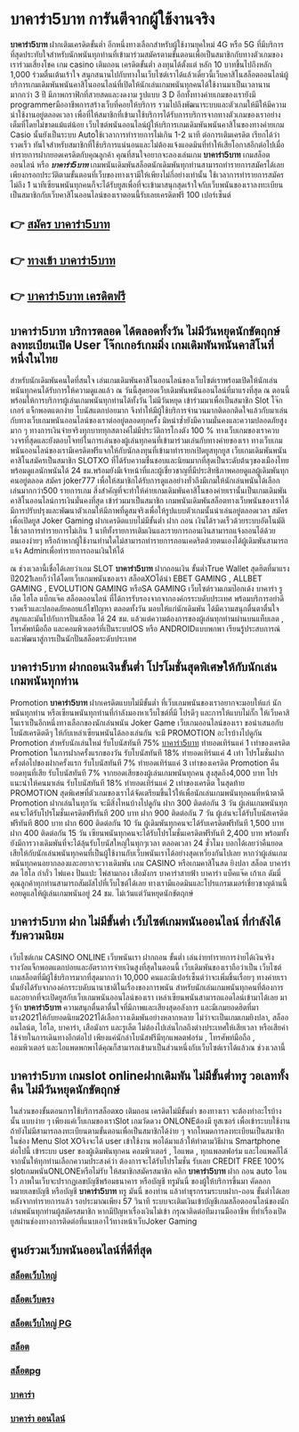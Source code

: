 # บาคาร่า5บาท  การันตีจากผู้ใช้งานจริง

**บาคาร่า5บาท** ฝากเติมเครดิตขั้นต่ำ  อีกหนึ่งทางเลือกสำหรับผู้ใช้งานยุคใหม่ 4G หรือ 5G ที่มีบริการที่สุดประทับใจสำหรับนักพนันทุกท่านที่เข้ามาร่วมสมัครตามขั้นตอนเพื่อเป็นสมาชิกกับทางตัวเกมของเราร่วมเสี่ยงโชค เกม casino  เติมถอน เครดิตขั้นต่ำ ลงทุนได้ตั้งแต่ หลัก 10 บาทขึ้นไปถึงหลัก 1,000 ร่วมตื่นเต้นเร้าใจ สนุกสนานไปกับทางในเว็บไซต์เราได้แล้วเดี๋ยวนี้เว็บคาสิโนสล็อตออนไลน์ผู้บริการเกมเดิมพันพนันคาสิโนออนไลน์ที่เปิดให้นักเล่นเกมพนันทุกคนได้ใช้งานมาเป็นเวลานานมากกว่า 3 ปี มีภาพกราฟิกที่สวยสดและงดงาม รูปแบบ 3 D
อีกทั้งทางค่ายเกมของเรายังมี programmerมืออาชีพการสร้างเว็บที่คอยให้บริการ  รวมไปถึงพัฒนาระบบและตัวเกมให้มีให้มีความน่าใช้งานอยู่ตลอดเวลา เพื่อที่ให้สมาชิกที่เข้ามาใช้บริการได้รับการบริการจากทางตัวเกมของเราอย่างเต็มที่โดยไม่ขาดแม้แต่น้อย เว็บไซต์พนันออนไลน์ผู้ให้บริการเกมเดิมพันพนันคาสิโนของทางค่ายเกม Casio นั้นยังเป็นระบบ Autoใช้เวลาการทำรายการไม่เกิน 1-2 นาที ต่อการเติมเครดิต เรียกได้ว่ารวดเร็ว ทันใจสำหรับสมาชิกที่ใช้บริการแน่นอนและไม่ต้องแจ้งแอดมินที่ทำให้เสียโอกาสอีกต่อไปเมื่อทำรายการฝากยอดเครดิตกับคุณลูกค้า
คุณที่สนใจอยากจะลองเล่นเกม **บาคาร่า5บาท** เกมสล็อตออนไลน์ หรือ ***บาคาร่า5บาท*** เกมพนันเดิมพันสล็อตนักเดิมพันทุกท่านสามารถทำรายการสมัครได้เลยเพียงกรอกประวัติตามขั้นตอนที่เว็บของทางเรามีให้เพียงไม่กี่อย่างเท่านั้น ใช้เวลาการทำรายการสมัครไม่ถึง 1 นาทีเซียนพนันทุกคนก็จะได้รับยูสเพื่อที่จะเข้ามาสนุกสุดเร้าใจกับเว็บพนันของเราลงทะเบียนเป็นสมาชิกกับเว็บคาสิโนออนไลน์ของเราตอนนี้รับเลยเครดิตฟรี 100 เปอร์เซ็นต์

## 👉 [สมัคร บาคาร่า5บาท](https://archa888.com/)
## 👉 [ทางเข้า บาคาร่า5บาท](https://archa888.com/)
## 👉 [บาคาร่า5บาท เครดิตฟรี](https://archa888.com/)

## บาคาร่า5บาท บริการตลอด ได้ตลอดทั้งวัน ไม่มีวันหยุดนักขัตฤกษ์ลงทะเบียนเปิด User โจ๊กเกอร์เกมมิ่ง เกมเดิมพันพนันคาสิโนที่หนึ่งในไทย

สำหรับนักเดิมพันคนใดที่สนใจ เล่นเกมเดิมพันคาสิโนออนไลน์ของเว็บไซต์เราพร้อมเปิดให้นักเล่นพนันทุกคนได้รับการให้ความดูแลแล้ว ณ วันนี้สุดยอดเว็บเดิมพันพนันออนไลน์ที่มาแรงที่สุด ณ ตอนนี้ พร้อมให้การบริการผู้เล่นเกมพนันทุกท่านได้ทั้งวัน ไม่มีวันหยุด เข้าร่วมมาเพื่อเป็นสมาชิก Slot โจ๊กเกอร์ แจ็กพอตแตกง่าย โบนัสแตกบ่อยมาก จึงทำให้มีผู้ใช้บริการจำนวนมากติดอกติดใจแล้วกับมาเล่นกับทางเว็บเกมพนันออนไลน์ของเราต่ออยู่ตลอดทุกครั้ง มิหนำซ้ำยังมีความมั่นคงและความปลอดภัยสูงมาก ๆ ทางการเงินจ่ายจริงทุกบาททุกสตางค์ไม่มีประวัติการโกงตัง 100 % ทางเว็บเกมของเราควบวงจรที่สุดและยังตอบโจทย์ในการเล่นของผู้เล่นทุกคนที่เข้ามาร่วมเล่นกับทางค่ายของเรา
ทางเว็บเกมพนันออนไลน์ของเรามีเครดิตฟรีแจกให้กับนักลงทุนที่เข้ามาทำรายกเปิดยูสทุกยูส เว็บเกมเดิมพันพนันคาสิโนสมัครเป็นสมาชิก SLOTXO ที่ได้รับความชื่นชอบและนิยมมากที่สุดเป็นระดับต้นๆของเมืองไทย พร้อมดูแลนักพนันได้ 24 ชม.พร้อมยังมีเจ้าหน้าที่และผู้เชี่ยวชาญที่มีประสิทธิภาพคอยดูแลผู้เดิมพันทุกคนอยู่ตลอด สมัคร joker777 เพื่อให้สมาชิกได้รับการดูแลอย่างทั่วถึงมีเกมให้นักเล่นพนันได้เลือกเล่นมากกว่า500 รายการเกม
สิ่งสำคัญที่จะทำให้ค่ายเกมเดิมพันคาสิโนของค่ายเรานั้นเป็นเกมเดิมพันคาสิโนออนไลน์การเงินมั่นคงที่สุด เข้าร่วมมาเป็นสมาชิก  เกมพนันเดิมพันสล็อตทางเว็บพนันของเราได้มีการปรับปรุงและพัฒนาตัวเกมให้มีภาพที่ดูสมจริงเพื่อให้รูปแบบตัวเกมนั้นน่าเล่นอยู่ตลอดเวลา สมัครเพื่อเปิดยูส Joker Gaming ฝากเครดิตแบบไม่มีขั้นต่ำ ฝาก ถอน เงินได้รวดเร็วด้วยระบบอัตโนมัติ ใช้เวลาการทำรายการไม่เกิน 1 นาทีทั้งรายการเติมเงินและรายการถอนเงินสามารถแจ้งถอนได้ด้วยตนเองง่ายๆ หรือถ้าหากผู้ใช้งานท่านใดไม่สามารถทำรายการถอนเคดริตด้วยตนเองได้ผู้เดิมพันสามารถแจ้ง Adminเพื่อทำรายการถอนเงินให้ได้

ณ ช่วงเวลานี้เชื่อได้เลยว่าเกม SLOT **บาคาร่า5บาท** ฝากถอนเงิน ขั้นต่ำTrue Wallet สุดฮิตที่มาแรงปี2021เลยก็ว่าได้โดยเว็บเกมพนันของเรา สล็อตXOได้นำ EBET GAMING , ALLBET GAMING , EVOLUTION GAMING หรือSA GAMING เว็บไซต์รวมเกมป๊อกเด้ง บาคาร่า รูเล็ต ไฮโล แบ็กแจ๊ค สล็อตออนไลน์ ที่ได้การรับรองจากจากองค์กรระบดับประเทศ พร้อมบริการอย่าดีรวดเร็วและปลอดภัยคอยแก้ไขปัญหา ตลอดทั้งวัน มอบให้แก่นักเดิมพัน ได้มีความสนุกตื่นตาตื่นใจสนุกและมันไปกับการปั่นสล็อต ได้ 24 ชม. แล้วแต่ความต้องการของผู้เล่นทุกท่านผ่านบนแท็บเลต , โทรศัพท์มือถือ และคอมพิวเตอร์ที่เป็นระบบIOS หรือ ANDROIDแบบพกพา เรียนรู้ประสบการณ์และพัฒนาสู่การเป็นนักปั่นสล็อตระดับประเทศ

## บาคาร่า5บาท ฝากถอนเงินขั้นต่ำ โปรโมชั่นสุดพิเศษให้กับนักเล่นเกมพนันทุกท่าน

 Promotion  **บาคาร่า5บาท** ฝากเครดิตแบบไม่มีขั้นต่ำ ที่เว็บเกมพนันของเราอยากจะมอบให้แก่  นักพนันทุกท่าน หรือเซียนพนันทุกท่านที่กำลังมองหาเว็บไซต์ที่มี โปรดีๆ และการให้แบบไม่กั๊ก ให้เว็บคาสิโนเราเป็นอีกหนึ่งทางเลือกของนักเล่นพนัน Joker Game เว็บเกมออนไลน์ของเรา ขอนำเสนอกับโบนัสเครดิตดีๆ ให้กับเหล่าเซียนพนันได้ลองเล่นกัน จะมี PROMOTION อะไรบ้างไปดูกัน
 Promotion สำหรับนักเล่นใหม่ รับโบนัสทันที 75% [บาคาร่า5บาท](https://archa888.com/) ทำยอดเทิร์นแค่ 1 เท่าของเครดิต
 Promotion ในการฝากครั้งแรกของวัน รับโบนัสทันที 18% ทำยอดเทิร์นแค่ 4 เท่า
โปรโมชั่นฝากครั้งต่อไปของฝากครั้งแรก รับโบนัสทันที 7% ทำยอดเทิร์นแค่ 3 เท่าของเครดิต
 Promotion คืนยอดทุนที่เสีย รับโบนัสทันที 7% จากยอดเสียของผู้เล่นเกมพนันทุกคน สูงสุดถึง4,000 บาท
โปรแนะนำให้คนมาเล่น รับโบนัสทันที 18% ทำยอดเทิร์นแค่ 2 เท่าของเครดิต
ในสุดท้าย PROMOTION สุดพิเศษที่ตัวเกมของเราได้จัดเตรียมขึ้นไว้ให้เพื่อนักเล่นเกมพนันทุกคนที่หน้าตาดี  Promotion ฝากเล่นในทุกวัน จะมีสิ่งไหนบ้างไปดูกัน
ฝาก 300 ติดต่อกัน 3 วัน ผู้เล่นเกมพนันทุกคนจะได้รับโปรโมชั่นเครดิตฟรีทันที 200 บาท
ฝาก 900 ติดต่อกัน 7 วัน ผู้เล่นจะได้รับโบนัสเครดิตฟรีทันที 800 บาท
ฝาก 600 ติดต่อกัน 10 วัน ผู้เดิมพันทุกคนจะได้รับเครดิตฟรีทันที 1,500 บาท
ฝาก 400 ติดต่อกัน 15 วัน เซียนพนันทุกคนจะได้รับโปรโมชั่นเครดิตฟรีทันที 2,400 บาท
พร้อมทั้งยังมีการวางเดิมพันที่จะได้ลุ้นรับโบนัสใหญ่ในทุกๆเวลา ตลอดเวลา 24 ชั่วโมง บอกได้เลยว่าคืนยอดเสียให้กับนักเล่นพนันทุกคนที่เป็นผู้ใช้งานกับเว็บพนันเราได้อย่างสุดเหวี่ยงกันไปเลย หากว่าผู้เล่นเกมพนันทุกคนอยากลองและอยากจะวางเดิมพัน เกม CASINO หรือเกมคาสิโนสด ยิงปลา สล็อต บาคาร่าสด ไฮโล กำถั่ว ไพ่แคง ปั่นแปะ ไพ่สามกอง เสือมังกร บาคาร่าสายฟ้า บาคาร่า แบ็คแจ๊ค เก้าเก ดัมมี่ คุณลูกค้าทุกท่านสามารถสัมผัสไปที่เว็บไซต์ได้เลย ทางเรามีแอดมินและโปรแกรมเมอร์เชี่ยวชาญด้านนี้คอยดูแลให้ผู้เล่นเกมพนันอยู่ 24 ชม. ไม่เว้นแต่วันหยุดนักขัตฤกษ์

## บาคาร่า5บาท ฝาก ไม่มีขั้นต่ำ  เว็บไซต์เกมพนันออนไลน์ ที่กำลังได้รับความนิยม

เว็บไซต์เกม CASINO ONLINE เว็บพนันเรา ฝากถอน ขั้นต่ำ เล่นง่ายทำรายการง่ายได้เงินจริง รางวัลแจ็กพอตแตกบ่อยและอัตราการจ่ายเงินสูงที่สุดในตอนนี้ เว็บเดิมพันของเราถือว่าเป็น เว็บไซต์เกมสล็อตที่มีผู้ใช้บริการมากที่สุดมากกว่า 10,000 คนและมีเปอร์เซ็นต์ว่าจะเพิ่มขึ้นเรื่อยๆ ทางค่ายเรานั้นยังได้รับจากองค์กรระบดับนานาชาติในเรื่องของการพนัน สำหรับนักเล่นเกมพนันทุกคนที่ต้องการและอยากที่จะเปิดยูสกับเว็บเกมพนันออนไลน์ของเรา เหล่าเซียนพนันสามารถแอดไลน์เข้ามาได้เลย
	มารู้จัก **บาคาร่า5บาท** ความสนุกตื่นตาตื่นใจที่มีภาพและเสียงสุดอลังการ และมีเกมยอดฮิตที่มาแรง2021ให้กับยอดนิยม2021ได้เลือกวางเดิมพันอย่างหลากหลาย  ไม่ว่าจะเป็นเกมเกมยิงปลา, สล็อออนไลน์ต, ไฮโล, บาคาร่า, เสือมังกร และรูเล็ต ไม่ต้องไปเล่นไกลถึงต่างประเทศให้เสียเวลา หรือเสียค่าใช้จ่ายในการเดินทางอีกต่อไป เพียงแค่นักล่าโบนัสฟรีมีทุกแพลตฟอร์ม , โทรศัพท์มือถือ , คอมพิวเตอร์ และไอแพดพกพาได้คุณก็สามารถเข้ามาเป็นส่วนหนึ่งกับเว็บไซต์เราได้แล้วณ ช่วงเวลานี้

## บาคาร่า5บาท เกมslot onlineฝากเดิมพัน ไม่มีขั้นต่ำทรู วอเลททั้งคืน ไม่มีวันหยุดนักขัตฤกษ์

ในส่วนของขั้นตอนการใช้บริการสล็อตxo เติมถอน เครดิตไม่มีขั้นต่ำ ของทางเรา จะต้องทำอะไรบ้างนั้น แบบง่าย ๆ เพียงแค่เว็บเกมของเราSlot เกมวัดดวง ONLONEต้องมี ยูสเซอร์ เพื่อเข้าระบบใช้งาน ถ้ายังไม่มีสามารถลงทะเบียนตามขั้นตอนเพื่อเป็นสมาชิกได้ง่าย ๆ จากโหมดการลงทะเบียนเป็นสมาชิกในช่อง Menu Slot XOจึงจะได้ user เข้าใช้งาน พอได้มาแล้วให้ทำตามวิธีผ่าน Smartphone ต่อไปนี้
เข้าระบบ user  ของผู้เดิมพันทุกคน คอมพิวเตอร์ , ไอแพด , ทุกแพลตฟอร์ม และไอแพดก็ได้
จากนั้นให้ทุกท่านเลือกความประสงค์ว่า ต้องการจะได้รับโปรโมชั่น รับเลย CREDIT FREE 100% slotเกมพนันONLONEหรือไม่รับ
ให้สมาชิกสมัครสมาชิก คลิก **บาคาร่า5บาท** ฝาก ถอน auto โอนไว ภาพในเว็บจะปรากฏเลขบัญชีพร้อมธนาคาร หรือบัญชี ทรูมันนี่ ของผู้ให้บริการขึ้นมา
คัดลอกหมายเลขบัญชี หรือบัญชี **บาคาร่า5บาท** ทรู มันนี่ ของท่าน แล้วทำธุรกรรมระบบฝาก-ถอน ขั้นต่ำได้เลย
หลังจากทำรายการแล้ว รอประมาณเพียง 57 วินาที ระบบจะเติมเงินเข้าบัญชีเกมสล็อตออนไลน์ของนักเล่นพนันทุกท่านผู้สมัครสมาชิก
หากมีปัญหาเรื่องเงินไม่เข้า กรุณาติดต่อทีมงานมืออาชีพ ที่ทำเรื่องเปิดยูสผ่านช่องทางการติดต่อที่แนบเอาไว้ทางหน้าเว็บJoker Gaming

## ศูนย์รวมเว็บพนันออนไลน์ที่ดีที่สุด

### [สล็อตเว็บใหญ่](https://archa888.com/)
### [สล็อตเว็บตรง](https://slot168boy.com/)
### [สล็อตเว็บใหญ่ PG](https://archa888.com/)
### [สล็อต](https://atom.io/themes/%E0%B8%AA%E0%B8%A5%E0%B9%87%E0%B8%AD%E0%B8%95%E3%80%90%E0%B9%80%E0%B8%A7%E0%B9%87%E0%B8%9A%20%E0%B8%AA%E0%B8%A5%E0%B9%87%E0%B8%AD%E0%B8%95%20%E0%B8%AD%E0%B8%AD%E0%B8%99%E0%B9%84%E0%B8%A5%E0%B8%99%E0%B9%8C%20%E0%B8%AD%E0%B8%B1%E0%B8%99%E0%B8%94%E0%B8%B1%E0%B8%9A%201%E3%80%91)
### [สล็อตpg](https://atom.io/themes/%E0%B8%AA%E0%B8%A5%E0%B9%87%E0%B8%AD%E0%B8%95pg%E3%80%90pg%20slot%201%20%E0%B8%9A%E0%B8%B2%E0%B8%97%E3%80%91)
### [บาคาร่า](https://atom.io/themes/%E0%B8%9A%E0%B8%B2%E0%B8%84%E0%B8%B2%E0%B8%A3%E0%B9%88%E0%B8%B2%E3%80%90%E0%B8%82%E0%B8%B1%E0%B9%89%E0%B8%99%E0%B8%95%E0%B9%88%E0%B8%B3%201%20%E0%B8%9A%E0%B8%B2%E0%B8%97%E3%80%91)
### [บาคาร่า ออนไลน์](https://atom.io/themes/%E0%B8%9A%E0%B8%B2%E0%B8%84%E0%B8%B2%E0%B8%A3%E0%B9%88%E0%B8%B2%20%E0%B8%AD%E0%B8%AD%E0%B8%99%E0%B9%84%E0%B8%A5%E0%B8%99%E0%B9%8C%E3%80%90%E0%B9%80%E0%B8%A7%E0%B9%87%E0%B8%9A%20%E0%B8%AA%E0%B8%A5%E0%B9%87%E0%B8%AD%E0%B8%95%20%E0%B8%AD%E0%B8%AD%E0%B8%99%E0%B9%84%E0%B8%A5%E0%B8%99%E0%B9%8C%20%E0%B8%AD%E0%B8%B1%E0%B8%99%E0%B8%94%E0%B8%B1%E0%B8%9A%201%E3%80%91)
